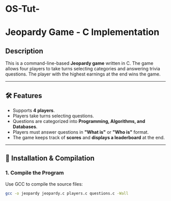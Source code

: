 # OS-Tut-
# Jeopardy Game - C Implementation

## Description
This is a command-line-based **Jeopardy game** written in C. The game allows four players to take turns selecting categories and answering trivia questions. The player with the highest earnings at the end wins the game.

---

## 🛠 Features
- Supports **4 players**.
- Players take turns selecting questions.
- Questions are categorized into **Programming, Algorithms, and Databases**.
- Players must answer questions in **"What is"** or **"Who is"** format.
- The game keeps track of **scores** and **displays a leaderboard** at the end.

---

## 🚀 Installation & Compilation
### **1. Compile the Program**
Use GCC to compile the source files:
```sh
gcc -o jeopardy jeopardy.c players.c questions.c -Wall
